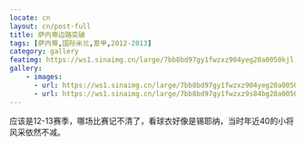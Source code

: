 ```yaml
---
locate: cn
layout: cn/post-full
title: 萨内蒂边路突破
tags: [萨内蒂,国际米兰,意甲,2012-2013]
category: gallery
featimg: https://ws1.sinaimg.cn/large/7bb8bd97gy1fwzxz904yeg20a0050kjl.gif
gallery:
    - images:
      - url: https://ws1.sinaimg.cn/large/7bb8bd97gy1fwzxz904yeg20a0050kjl.gif
      - url: https://ws1.sinaimg.cn/large/7bb8bd97gy1fwzxz9s84bg20a0050b2a.gif
---
```


应该是12-13赛季，哪场比赛记不清了，看球衣好像是锡耶纳，当时年近40的小将风采依然不减。